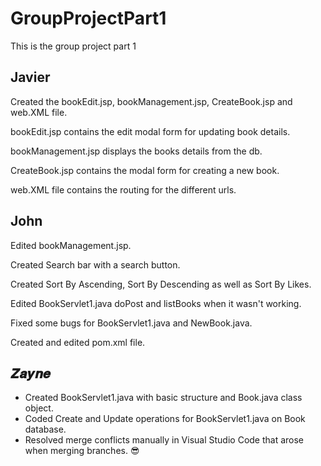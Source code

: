 # GroupProjectPart1
This is the group project part 1

## Javier
Created the bookEdit.jsp, bookManagement.jsp, CreateBook.jsp and web.XML file.

bookEdit.jsp contains the edit modal form for updating book details.

bookManagement.jsp displays the books details from the db.

CreateBook.jsp contains the modal form for creating a new book.

web.XML file contains the routing for the different urls.

## John
Edited bookManagement.jsp.

Created Search bar with a search button.

Created Sort By Ascending, Sort By Descending as well as Sort By Likes.

Edited BookServlet1.java doPost and listBooks when it wasn't working.

Fixed some bugs for BookServlet1.java and NewBook.java.

Created and edited pom.xml file.

## 𝒁𝒂𝒚𝒏𝒆 
- Created BookServlet1.java with basic structure and Book.java class object.
- Coded Create and Update operations for BookServlet1.java on Book database.
- Resolved merge conflicts manually in Visual Studio Code that arose when merging branches.
😎




